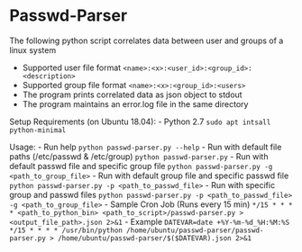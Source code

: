 # Passwd-Parser
The following python script correlates data between user and groups of a linux system

- Supported user file format
    `<name>:<x>:<user_id>:<group_id>:<description>`
- Supported group file format
    `<name>:<x>:<group_id>:<users>`
- The program prints correlated data as json object to stdout
- The program maintains an error.log file in the same directory

Setup Requirements (on Ubuntu 18.04):
    - Python 2.7
        `sudo apt intsall python-minimal`

Usage:
    - Run help
        `python passwd-parser.py --help`
    - Run with default file paths (/etc/passwd & /etc/group)
        `python passwd-parser.py`
    - Run with default passwd file and specific group file
        `python passwd-parser.py -g <path_to_group_file>`
    - Run with default group file and specific passwd file
        `python passwd-parser.py -p <path_to_passwd_file>`
    - Run with specific group and passwd files
        `python passwd-parser.py -p <path_to_passwd_file> -g <path_to_group_file>`
    - Sample Cron Job (Runs every 15 min)
        `*/15 * * * * <path_to_python_bin> <path_to_script>/passwd-parser.py > <output_file_path>.json 2>&1`
        - Example
            `DATEVAR=date +%Y-%m-%d_%H:%M:%S`
            `*/15 * * * * /usr/bin/python /home/ubuntu/passwd-parser/passwd-parser.py > /home/ubuntu/passwd-parser/$($DATEVAR).json 2>&1`
    
